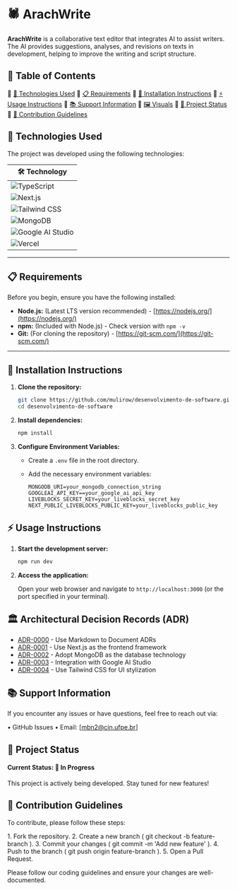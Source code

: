 # 🕷 ArachWrite

**ArachWrite** is a collaborative text editor that integrates AI to assist writers. The AI provides suggestions, analyses, and revisions on texts in development, helping to improve the writing and script structure.

## 📖 Table of Contents

🔹 [🚀 Technologies Used](#technologies-used)
🔹 [📋 Requirements](#requirements)
🔹 [💾 Installation Instructions](#installation-instructions)
🔹 [⚡ Usage Instructions](#usage-instructions)
🔹 [📚 Support Information](#support-information)
🔹 [🖼 Visuals](#visuals)
🔹 [📌 Project Status](#project-status)
🔹 [🤝 Contribution Guidelines](#contribution-guidelines)

## 🚀 Technologies Used

The project was developed using the following technologies:

| 🛠 Technology  |
|---------------|
| ![TypeScript](https://img.shields.io/badge/TypeScript-3178C6?style=for-the-badge&logo=typescript&logoColor=white) |
| ![Next.js](https://img.shields.io/badge/Next.js-000000?style=for-the-badge&logo=nextdotjs&logoColor=white) |
| ![Tailwind CSS](https://img.shields.io/badge/Tailwind_CSS-06B6D4?style=for-the-badge&logo=tailwindcss&logoColor=white) |
| ![MongoDB](https://img.shields.io/badge/MongoDB-47A248?style=for-the-badge&logo=mongodb&logoColor=white) |
| ![Google AI Studio](https://img.shields.io/badge/Google%20AI%20Studio-4285F4?style=for-the-badge&logo=google&logoColor=white) |
| ![Vercel](https://img.shields.io/badge/Vercel-000000?style=for-the-badge&logo=vercel&logoColor=white) |

---

## 📋 Requirements

Before you begin, ensure you have the following installed:

*   **Node.js:** (Latest LTS version recommended) - [https://nodejs.org/](https://nodejs.org/)
*   **npm:** (Included with Node.js) -  Check version with `npm -v`
*   **Git:** (For cloning the repository) - [https://git-scm.com/](https://git-scm.com/)

---

## 💾 Installation Instructions

1.  **Clone the repository:**

    ```bash
    git clone https://github.com/mulirow/desenvolvimento-de-software.git
    cd desenvolvimento-de-software
    ```

2.  **Install dependencies:**

    ```bash
    npm install
    ```

3.  **Configure Environment Variables:**

    *   Create a `.env` file in the root directory.
    *   Add the necessary environment variables:

        ```
        MONGODB_URI=your_mongodb_connection_string
        GOOGLEAI_API_KEY==your_google_ai_api_key
        LIVEBLOCKS_SECRET_KEY=your_liveblocks_secret_key
        NEXT_PUBLIC_LIVEBLOCKS_PUBLIC_KEY=your_liveblocks_public_key
        ```

## ⚡ Usage Instructions

1.  **Start the development server:**

    ```bash
    npm run dev
    ```

2.  **Access the application:**

    Open your web browser and navigate to `http://localhost:3000` (or the port specified in your terminal).

## 🏛️ Architectural Decision Records (ADR)

* [ADR-0000](https://github.com/mulirow/desenvolvimento-de-software/blob/master/adr/0000-use-markdown-adr.md) - Use Markdown to Document ADRs
* [ADR-0001](https://github.com/mulirow/desenvolvimento-de-software/blob/master/adr/0001-use-nextjs-for-front-framework.md) - Use Next.js as the frontend framework
* [ADR-0002](https://github.com/mulirow/desenvolvimento-de-software/blob/master/adr/0002-use-mongodb-for-database.md) - Adopt MongoDB as the database technology
* [ADR-0003](https://github.com/mulirow/desenvolvimento-de-software/blob/master/adr/0003-use-google-ai-studio-for-ai-api.md) - Integration with Google AI Studio
* [ADR-0004](https://github.com/mulirow/desenvolvimento-de-software/blob/master/adr/0004-use-tailwind-css-for-front-stylization.md) - Use Tailwind CSS for UI stylization

## 📚 Support Information

If you encounter any issues or have questions, feel free to reach out via:

•⁠  ⁠GitHub Issues
•⁠  ⁠Email: [mbn2@cin.ufpe.br]

## 📌 Project Status

#### Current Status: 🚀 In Progress

This project is actively being developed. Stay tuned for new features!

## 🤝 Contribution Guidelines

To contribute, please follow these steps:

1.⁠ ⁠Fork the repository.
2.⁠ ⁠Create a new branch (⁠ git checkout -b feature-branch ⁠).
3.⁠ ⁠Commit your changes (⁠ git commit -m 'Add new feature' ⁠).
4.⁠ ⁠Push to the branch (⁠ git push origin feature-branch ⁠).
5.⁠ ⁠Open a Pull Request.

Please follow our coding guidelines and ensure your changes are well-documented.
